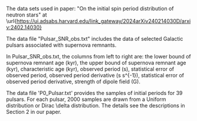 The data sets used in paper: "On the initial spin period distribution of neutron stars" at \url{https://ui.adsabs.harvard.edu/link_gateway/2024arXiv240214030D/arxiv:2402.14030}

The data file "Pulsar_SNR_obs.txt" includes the data of selected Galactic pulsars associated with supernova remnants. 

In Pulsar_SNR_obs.txt, the columns from left to right are: the lower bound of supernova remnant age (kyr), the upper bound of supernova remnant age (kyr), characteristic age (kyr), observed period (s), statistical error of observed period, observed period derivative (s s^{-1}), statistical error of observed period derivative, strength of dipole field (G).

The data file 'P0_Pulsar.txt' provides the samples of initial periods for 39 pulsars. For each pulsar, 2000 samples are drawn from a Uniform distribution or Dirac \delta distribution. The details see the descriptions in Section 2 in our paper. 
